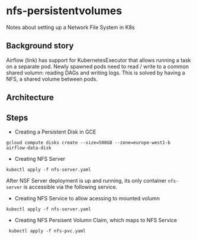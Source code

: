 # nfs-persistentvolumes
Notes about setting up a Network File System in K8s

## Background story
Airflow (link) has support for KubernetesExecutor that allows running a task on a separate pod. Newly spawned pods need to read / write to a common shared volumn: reading DAGs and writing logs. This is solved by having a NFS, a shared volume between pods.

## Architecture

## Steps
- Creating a Persistent Disk in GCE

```
gcloud compute disks create --size=500GB --zone=europe-west1-b airflow-data-disk
```

- Creating NFS Server
```
kubectl apply -f nfs-server.yaml
```
After NSF Server deployment is up and running, its only container `nfs-server`
is accessible via the following service.

- Creating NFS Service to allow acessing to mounted volumn

```
kubectl apply -f nfs-server.yaml
```

- Creating NFS Persisent Volumn Claim, which maps to NFS Service
```
 kubectl apply -f nfs-pvc.yaml
```
